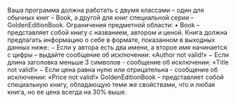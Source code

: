 Ваша программа должна работать с двумя классами – один для обычных книг – Book, а другой для книг специальной серии – GoldenEditionBook.
Ограничения предметной области:
• Book – представляет собой книгу с названием, автором и ценой. Книга должна предлагать информацию о себе в формате, показанном в выходных данных ниже:
− Если у автора есть два имени, а второе имя начинается с цифры – выдайте сообщение об исключении: «Author not valid!»
− Если длина заголовка меньше 3 символов - сообщение об исключении: «Title not valid!»
− Если цена равна нулю или отрицательна - сообщение об исключении: «Price not valid!»
GoldenEditionBook – представляет собой специальную книгу, обладающую теми же свойствами, что и любая книга, но ее цена всегда на 30% выше.